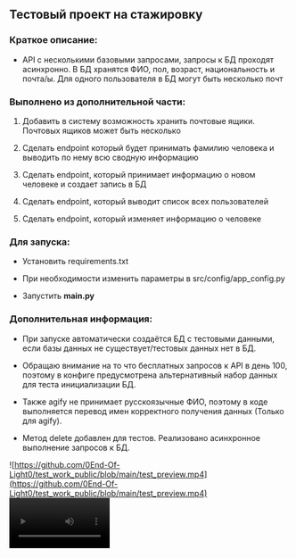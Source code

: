## Тестовый проект на стажировку

### Краткое описание:

- API с несколькими базовыми запросами, запросы к БД проходят асинхронно. В БД хранятся ФИО, пол, возраст, национальность и почта/ы. Для одного пользователя в БД могут быть несколько почт

### Выполнено из дополнительной части:

1. Добавить в систему возможность хранить почтовые ящики. Почтовых ящиков может быть несколько

2. Сделать endpoint который будет принимать фамилию человека и выводить по нему всю сводную информацию

3. Сделать endpoint, который принимает информацию о новом человеке и создает запись в БД

4. Сделать endpoint, который выводит список всех пользователей

5. Сделать endpoint, который изменяет информацию о человеке

### Для запуска:

- Установить requirements.txt

- При необходимости изменить параметры в src/config/app_config.py

- Запустить **main.py**

### Дополнительная информация:

- При запуске автоматически создаётся БД с тестовыми данными, если базы данных не существует/тестовых данных нет в БД.

- Обращаю внимание на то что бесплатных запросов к API в день 100, поэтому в конфиге предусмотрена альтернативный набор данных для теста инициализации БД.

- Также agify не принимает русскоязычные ФИО, поэтому в коде выполняется перевод имен корректного получения данных (Только для agify).

- Метод delete добавлен для тестов. Реализовано асинхронное выполнение запросов к БД.

![https://github.com/0End-Of-Light0/test_work_public/blob/main/test_preview.mp4](https://github.com/0End-Of-Light0/test_work_public/blob/main/test_preview.mp4)
<video src='https://github.com/0End-Of-Light0/test_work_public/blob/main/test_preview.mp4' width=180/>
